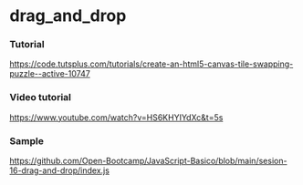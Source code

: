 # drag_and_drop 


### Tutorial

https://code.tutsplus.com/tutorials/create-an-html5-canvas-tile-swapping-puzzle--active-10747

### Video tutorial

https://www.youtube.com/watch?v=HS6KHYIYdXc&t=5s

### Sample

https://github.com/Open-Bootcamp/JavaScript-Basico/blob/main/sesion-16-drag-and-drop/index.js